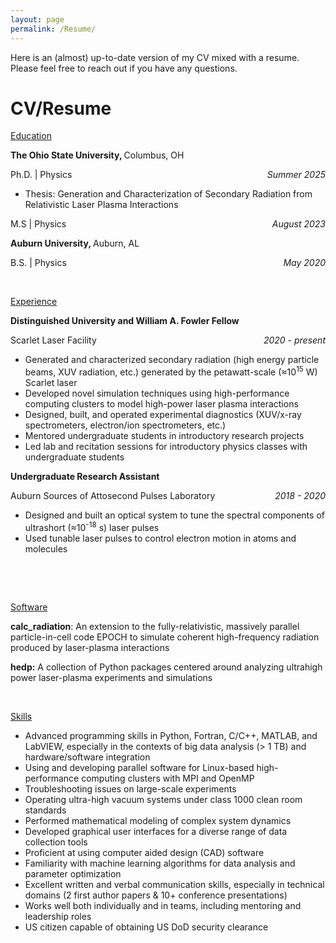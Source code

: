 ```yaml
---
layout: page
permalink: /Resume/
---
```


Here is an (almost) up-to-date version of my CV mixed with a resume. Please feel free to reach out if you have any questions.

# CV/Resume

<p><u>Education</u></p>
<p><strong>The Ohio State University, </strong>Columbus, OH</p>

<p>Ph.D. | Physics  <span style="float:right;">
        <em>Summer 2025 </em>
    </span></p>
<ul>
<li>Thesis: Generation and Characterization of Secondary Radiation from Relativistic Laser Plasma Interactions</li>
</ul>

<p>M.S | Physics  <span style="float:right;">
        <em>August 2023 </em>
    </span></p>


<p><strong>Auburn University, </strong>Auburn, AL</p>
<p>B.S. | Physics  <span style="float:right;">
        <em>May 2020 </em>
    </span></p>


<br>
<p><u>Experience</u></p>
<p><strong>Distinguished University and William A. Fowler Fellow</strong></p>
<p>Scarlet Laser Facility  <span style="float:right;">
        <em>2020 - present </em>
    </span></p>
<ul>
<li>Generated and characterized secondary radiation (high energy particle beams, XUV radiation, etc.) generated by the petawatt-scale (&asymp;10<sup>15</sup> W) Scarlet laser</li>
<li>Developed novel simulation techniques using high-performance computing clusters to model high-power laser plasma interactions</li>
<li>Designed, built, and operated experimental diagnostics (XUV/x-ray spectrometers, electron/ion spectrometers, etc.)</li>
<li>Mentored undergraduate students in introductory research projects</li>
<li>Led lab and recitation sessions for introductory physics classes with undergraduate students</li>
</ul>
<p><strong>Undergraduate Research Assistant</strong></p>
<p>Auburn Sources of Attosecond Pulses Laboratory  <span style="float:right;">
        <em>2018 - 2020 </em>
    </span></p>
<ul>
<li>Designed and built an optical system to tune the spectral components of ultrashort (&asymp;10<sup>-18</sup> s) laser pulses</li>
<li>Used tunable laser pulses to control electron motion in atoms and molecules</li>
</ul>
<p>&nbsp;</p>

<br>
<p><u>Software</u></p>

<p><strong>calc_radiation</strong>: An extension to the fully-relativistic, massively parallel particle-in-cell code EPOCH to simulate coherent high-frequency radiation produced by laser-plasma interactions</p>
<p><strong>hedp:</strong> A collection of Python packages centered around analyzing ultrahigh power laser-plasma experiments and simulations</p>
<p>&nbsp;</p>
<p><u>Skills</u></p>
<ul>
<li>Advanced programming skills in Python, Fortran, C/C++, MATLAB, and LabVIEW, especially in the contexts of big data analysis (&gt; 1 TB) and hardware/software integration</li>
<li>Using and developing parallel software for Linux-based high-performance computing clusters with MPI and OpenMP</li>
<li>Troubleshooting issues on large-scale experiments</li>
<li>Operating ultra-high vacuum systems under class 1000 clean room standards</li>
<li>Performed mathematical modeling of complex system dynamics</li>
<li>Developed graphical user interfaces for a diverse range of data collection tools</li>
<li>Proficient at using computer aided design (CAD) software</li>
<li>Familiarity with machine learning algorithms for data analysis and parameter optimization</li>
<li>Excellent written and verbal communication skills, especially in technical domains (2 first author papers &amp; 10+ conference presentations)</li>
<li>Works well both individually and in teams, including mentoring and leadership roles</li>
<li>US citizen capable of obtaining US DoD security clearance</li>
</ul>